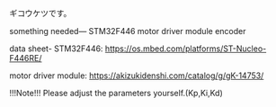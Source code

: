 ギコウケツです。

something needed—
STM32F446
motor driver module
encoder

data sheet-
STM32F446:
https://os.mbed.com/platforms/ST-Nucleo-F446RE/

motor driver module:
https://akizukidenshi.com/catalog/g/gK-14753/


!!!Note!!!
Please adjust the parameters yourself.(Kp,Ki,Kd)
